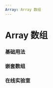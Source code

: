 ```yaml
---
Array: Array 数组
---
```

# Array 数组

### 基础用法

<ClientOnly>
<field-array-demo blockName="arrayField1"/>
</ClientOnly>

### 嵌套数组

<ClientOnly>
<field-array-demo blockName="arrayField2"/>
</ClientOnly>

### 在线实验室
<ClientOnly>
<ams-config name="array" type="field"/>
</ClientOnly>
